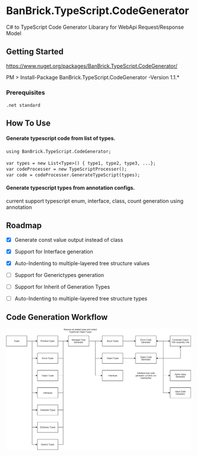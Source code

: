 # BanBrick.TypeScript.CodeGenerator
C# to TypeScript Code Generator Libarary for WebApi Request/Response Model

## Getting Started

https://www.nuget.org/packages/BanBrick.TypeScript.CodeGenerator/

PM > Install-Package BanBrick.TypeScript.CodeGenerator -Version 1.1.*


### Prerequisites

```
.net standard
```


## How To Use

#### Generate typescript code from list of types.

```
using BanBrick.TypeScript.CodeGenerator;

var types = new List<Type>() { type1, type2, type3, ...};
var codeProcesser = new TypeScriptProcesser();
var code = codeProcesser.GenerateTypeScript(types);
```

#### Generate typescript types from annotation configs.

current support typescript enum, interface, class, count generation using annotation


## Roadmap

- [x] Generate const value output instead of class
- [x] Support for Interface generation
- [x] Auto-Indenting to multiple-layered tree structure values
- [ ] Support for Generictypes generation
- [ ] Support for Inherit of Generation Types
- [ ] Auto-Indenting to multiple-layered tree structure types



## Code Generation Workflow
![alt text](/Code%20Generation%20Work%20Flow.png)

